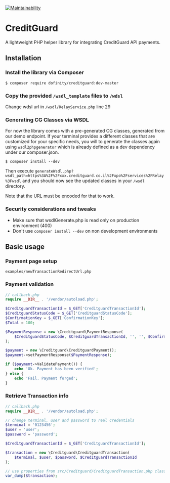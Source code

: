 [![Maintainability](https://api.codeclimate.com/v1/badges/2f80d58cecaca809ed68/maintainability)](https://codeclimate.com/github/dofinity/creditguard/maintainability)

# CreditGuard
A lightweight PHP helper library for integrating CreditGuard API payments.

## Installation
### Install the library via Composer
```shell
$ composer require dofinity/creditguard:dev-master
```
### Copy the provided `/wsdl_template` files to `/wdsl`
Change wdsl url in `/wsdl/RelayService.php` line 29

### Generating CG Classes via WSDL
For now the library comes with a pre-generated CG classes, generated from our demo endpoint.
If your terminal provides a different classes that are customized for your specific needs, you will to generate the classes again
using `wsdl2phpgenerator` which is already defined as a dev dependency under our composer.json.

```shell
$ composer install --dev
   ```

Then execute `generateWsdl.php?wsdl_path=https%3A%2F%2Fxxx.creditguard.co.il%2Fxpo%2Fservices%2FRelay%3Fwsdl` and you should now see the updated classes in your `/wsdl` directory.

Note that the URL must be encoded for that to work.

### Security considerations and tweaks
- Make sure that wsdlGenerate.php is read only on production environment (400)
- Don't use `composer install --dev` on non development environments

## Basic usage

### Payment page setup
`examples/newTransactionRedirectUrl.php`

### Payment validation
```php
// callback.php
require __DIR__ . '/vendor/autoload.php';

$CreditguardTransactionId = $_GET['CreditguardTransactionId'];
$CreditguardStatusCode = $_GET['CreditguardStatusCode'];
$ConfirmationKey = $_GET['ConfirmationKey'];
$Total = 100;

$PaymentResponse = new \Creditguard\PaymentResponse(
    $CreditguardStatusCode, $CreditguardTransactionId, '', '', $ConfirmationKey, 100
);

$payment = new \Creditguard\CreditguardPayment();
$payment->setPaymentResponse($PaymentResponse);

if ($payment->ValidatePayment()) {
    echo 'Ok. Payment has been verified';
} else {
    echo 'Fail. Payment forged';
}
```

### Retrieve Transaction info
```php
// callback.php
require __DIR__ . '/vendor/autoload.php';

// change terminal, user and password to real credentials
$terminal = '0123456';
$user = 'user';
$password = 'password';

$CreditguardTransactionId = $_GET['CreditguardTransactionId'];

$transaction = new \Creditguard\CreditguardTransaction(
    $terminal, $user, $password, $CreditguardTransactionId
);

// use properties from src/Creditguard/CreditguardTransaction.php class
var_dump($transaction);
```
